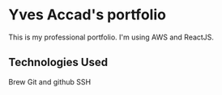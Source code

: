 # Yves Accad's portfolio

This is my professional portfolio. I'm using AWS and ReactJS.

## Technologies Used

Brew
Git and github
SSH
